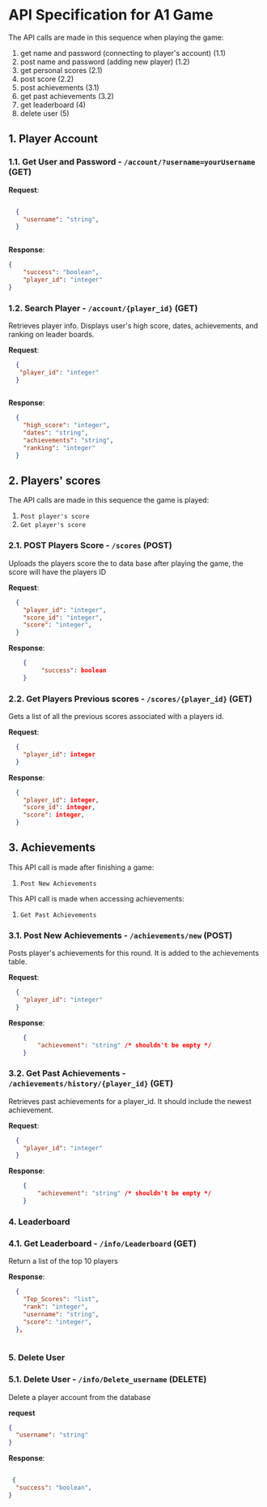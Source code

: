 # API Specification for A1 Game



The API calls are made in this sequence when playing the game:
1. get name and password (connecting to player's account) (1.1)
2. post name and password (adding new player) (1.2)
3. get personal scores (2.1)
4. post score (2.2)
5. post achievements (3.1)
6. get past achievements (3.2)
7. get leaderboard (4)
8. delete user (5)

## 1. Player Account

### 1.1. Get User and Password - `/account/?username=yourUsername` (GET)

**Request**:

```json

  {
    "username": "string",
  }
  
```

**Response**:

```json
{
    "success": "boolean",
    "player_id": "integer"
}

```

### 1.2. Search Player - `/account/{player_id}` (GET)

Retrieves player info. Displays user's high score, dates, achievements, and ranking on leader boards.

**Request**:

```json
  {
   "player_id": "integer"
  }
  
```
**Response**:

```json
  {
    "high_score": "integer",
    "dates": "string",
    "achievements": "string",
    "ranking": "integer"
  }

```

## 2. Players' scores 

The API calls are made in this sequence the game is played:
1. `Post player's score `
2. `Get player's score`

### 2.1. POST Players Score - `/scores` (POST)
Uploads the players score the to data base after playing the game, the score will have the players ID

**Request**:

```json
  {
    "player_id": "integer",
    "score_id": "integer",
    "score": "integer",
  }
```

**Response**:

```json
    {
         "success": boolean
    }
```

### 2.2. Get Players Previous scores - `/scores/{player_id}` (GET)

Gets a list of all the previous scores associated with a players id.

**Request**:

```json
  {
    "player_id": integer
  }
```
**Response**:

```json
  {
    "player_id": integer,
    "score_id": integer,
    "score": integer,
  }
```
## 3. Achievements

This API call is made after finishing a game:
1. `Post New Achievements`

This API call is made when accessing achievements:
1. `Get Past Achievements`

### 3.1. Post New Achievements - `/achievements/new` (POST)

Posts player's achievements for this round. It is added to the achievements table.

**Request**:

```json
  {
    "player_id": "integer"
  }
```


**Response**:
```json
    {
        "achievement": "string" /* shouldn't be empty */
    }
```

### 3.2. Get Past Achievements - `/achievements/history/{player_id}` (GET)

Retrieves past achievements for a player_id. It should include the newest achievement. 

**Request**:

```json
  {
    "player_id": "integer"
  }
```


**Response**:

```json
    {
        "achievement": "string" /* shouldn't be empty */
    }
```


### 4. Leaderboard

### 4.1. Get Leaderboard - `/info/Leaderboard` (GET)

Return a list of the top 10 players

**Response**:
```json
  {
    "Top_Scores": "list",
    "rank": "integer",
    "username": "string",
    "score": "integer",
  },
 

```

### 5. Delete User

### 5.1. Delete User - `/info/Delete_username` (DELETE)

Delete a player account from the database

**request**
```json
{
  "username": "string"
}
```
**Response**:
```json

 {
  "success": "boolean",
}

```  


